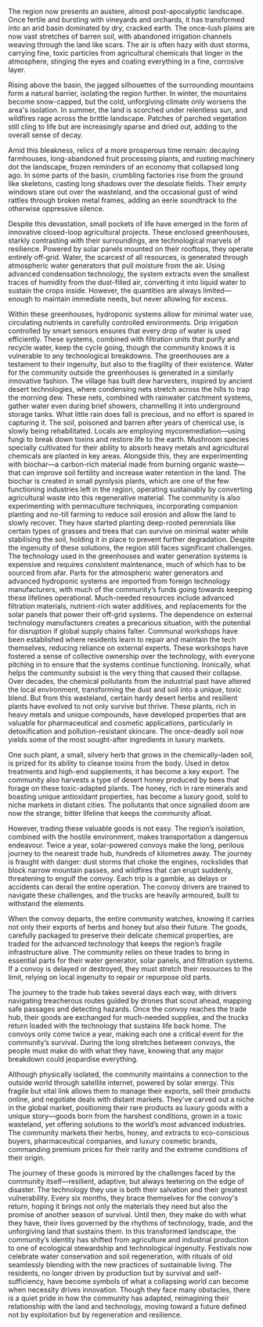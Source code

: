 The region now presents an austere, almost post-apocalyptic landscape. Once fertile and bursting with vineyards and orchards, it has transformed into an arid basin dominated by dry, cracked earth. The once-lush plains are now vast stretches of barren soil, with abandoned irrigation channels weaving through the land like scars. The air is often hazy with dust storms, carrying fine, toxic particles from agricultural chemicals that linger in the atmosphere, stinging the eyes and coating everything in a fine, corrosive layer.

Rising above the basin, the jagged silhouettes of the surrounding mountains form a natural barrier, isolating the region further. In winter, the mountains become snow-capped, but the cold, unforgiving climate only worsens the area's isolation. In summer, the land is scorched under relentless sun, and wildfires rage across the brittle landscape. Patches of parched vegetation still cling to life but are increasingly sparse and dried out, adding to the overall sense of decay.

Amid this bleakness, relics of a more prosperous time remain: decaying farmhouses, long-abandoned fruit processing plants, and rusting machinery dot the landscape, frozen reminders of an economy that collapsed long ago. In some parts of the basin, crumbling factories rise from the ground like skeletons, casting long shadows over the desolate fields. Their empty windows stare out over the wasteland, and the occasional gust of wind rattles through broken metal frames, adding an eerie soundtrack to the otherwise oppressive silence.

Despite this devastation, small pockets of life have emerged in the form of innovative closed-loop agricultural projects. These enclosed greenhouses, starkly contrasting with their surroundings, are technological marvels of resilience. Powered by solar panels mounted on their rooftops, they operate entirely off-grid. Water, the scarcest of all resources, is generated through atmospheric water generators that pull moisture from the air. Using advanced condensation technology, the system extracts even the smallest traces of humidity from the dust-filled air, converting it into liquid water to sustain the crops inside. However, the quantities are always limited—enough to maintain immediate needs, but never allowing for excess.

Within these greenhouses, hydroponic systems allow for minimal water use, circulating nutrients in carefully controlled environments. Drip irrigation controlled by smart sensors ensures that every drop of water is used efficiently. These systems, combined with filtration units that purify and recycle water, keep the cycle going, though the community knows it is vulnerable to any technological breakdowns. The greenhouses are a testament to their ingenuity, but also to the fragility of their existence.
Water for the community outside the greenhouses is generated in a similarly innovative fashion. The village has built dew harvesters, inspired by ancient desert technologies, where condensing nets stretch across the hills to trap the morning dew. These nets, combined with rainwater catchment systems, gather water even during brief showers, channelling it into underground storage tanks. What little rain does fall is precious, and no effort is spared in capturing it.
The soil, poisoned and barren after years of chemical use, is slowly being rehabilitated. Locals are employing mycoremediation—using fungi to break down toxins and restore life to the earth. Mushroom species specially cultivated for their ability to absorb heavy metals and agricultural chemicals are planted in key areas. Alongside this, they are experimenting with biochar—a carbon-rich material made from burning organic waste—that can improve soil fertility and increase water retention in the land. The biochar is created in small pyrolysis plants, which are one of the few functioning industries left in the region, operating sustainably by converting agricultural waste into this regenerative material.
The community is also experimenting with permaculture techniques, incorporating companion planting and no-till farming to reduce soil erosion and allow the land to slowly recover. They have started planting deep-rooted perennials like certain types of grasses and trees that can survive on minimal water while stabilising the soil, holding it in place to prevent further degradation.
Despite the ingenuity of these solutions, the region still faces significant challenges. The technology used in the greenhouses and water generation systems is expensive and requires consistent maintenance, much of which has to be sourced from afar. Parts for the atmospheric water generators and advanced hydroponic systems are imported from foreign technology manufacturers, with much of the community’s funds going towards keeping these lifelines operational.
Much-needed resources include advanced filtration materials, nutrient-rich water additives, and replacements for the solar panels that power their off-grid systems. The dependence on external technology manufacturers creates a precarious situation, with the potential for disruption if global supply chains falter.
Communal workshops have been established where residents learn to repair and maintain the tech themselves, reducing reliance on external experts. These workshops have fostered a sense of collective ownership over the technology, with everyone pitching in to ensure that the systems continue functioning.
Ironically, what helps the community subsist is the very thing that caused their collapse. Over decades, the chemical pollutants from the industrial past have altered the local environment, transforming the dust and soil into a unique, toxic blend. But from this wasteland, certain hardy desert herbs and resilient plants have evolved to not only survive but thrive. These plants, rich in heavy metals and unique compounds, have developed properties that are valuable for pharmaceutical and cosmetic applications, particularly in detoxification and pollution-resistant skincare. The once-deadly soil now yields some of the most sought-after ingredients in luxury markets.

One such plant, a small, silvery herb that grows in the chemically-laden soil, is prized for its ability to cleanse toxins from the body. Used in detox treatments and high-end supplements, it has become a key export. The community also harvests a type of desert honey produced by bees that forage on these toxic-adapted plants. The honey, rich in rare minerals and boasting unique antioxidant properties, has become a luxury good, sold to niche markets in distant cities. The pollutants that once signalled doom are now the strange, bitter lifeline that keeps the community afloat.

However, trading these valuable goods is not easy. The region’s isolation, combined with the hostile environment, makes transportation a dangerous endeavour. Twice a year, solar-powered convoys make the long, perilous journey to the nearest trade hub, hundreds of kilometres away. The journey is fraught with danger: dust storms that choke the engines, rockslides that block narrow mountain passes, and wildfires that can erupt suddenly, threatening to engulf the convoy. Each trip is a gamble, as delays or accidents can derail the entire operation. The convoy drivers are trained to navigate these challenges, and the trucks are heavily armoured, built to withstand the elements.

When the convoy departs, the entire community watches, knowing it carries not only their exports of herbs and honey but also their future. The goods, carefully packaged to preserve their delicate chemical properties, are traded for the advanced technology that keeps the region’s fragile infrastructure alive. The community relies on these trades to bring in essential parts for their water generator, solar panels, and filtration systems. If a convoy is delayed or destroyed, they must stretch their resources to the limit, relying on local ingenuity to repair or repurpose old parts.

The journey to the trade hub takes several days each way, with drivers navigating treacherous routes guided by drones that scout ahead, mapping safe passages and detecting hazards. Once the convoy reaches the trade hub, their goods are exchanged for much-needed supplies, and the trucks return loaded with the technology that sustains life back home. The convoys only come twice a year, making each one a critical event for the community’s survival. During the long stretches between convoys, the people must make do with what they have, knowing that any major breakdown could jeopardise everything.

Although physically isolated, the community maintains a connection to the outside world through satellite internet, powered by solar energy. This fragile but vital link allows them to manage their exports, sell their products online, and negotiate deals with distant markets. They’ve carved out a niche in the global market, positioning their rare products as luxury goods with a unique story—goods born from the harshest conditions, grown in a toxic wasteland, yet offering solutions to the world’s most advanced industries. The community markets their herbs, honey, and extracts to eco-conscious buyers, pharmaceutical companies, and luxury cosmetic brands, commanding premium prices for their rarity and the extreme conditions of their origin.

The journey of these goods is mirrored by the challenges faced by the community itself—resilient, adaptive, but always teetering on the edge of disaster. The technology they use is both their salvation and their greatest vulnerability. Every six months, they brace themselves for the convoy's return, hoping it brings not only the materials they need but also the promise of another season of survival. Until then, they make do with what they have, their lives governed by the rhythms of technology, trade, and the unforgiving land that sustains them.
In this transformed landscape, the community’s identity has shifted from agriculture and industrial production to one of ecological stewardship and technological ingenuity. Festivals now celebrate water conservation and soil regeneration, with rituals of old seamlessly blending with the new practices of sustainable living. The residents, no longer driven by production but by survival and self-sufficiency, have become symbols of what a collapsing world can become when necessity drives innovation.
Though they face many obstacles, there is a quiet pride in how the community has adapted, reimagining their relationship with the land and technology, moving toward a future defined not by exploitation but by regeneration and resilience.
